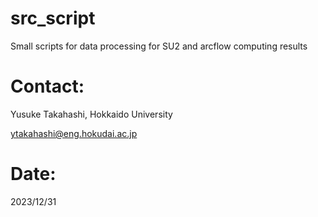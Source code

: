 # src_script

Small scripts for data processing for SU2 and arcflow computing results


# Contact:

Yusuke Takahashi, Hokkaido University

ytakahashi@eng.hokudai.ac.jp


# Date:

2023/12/31
